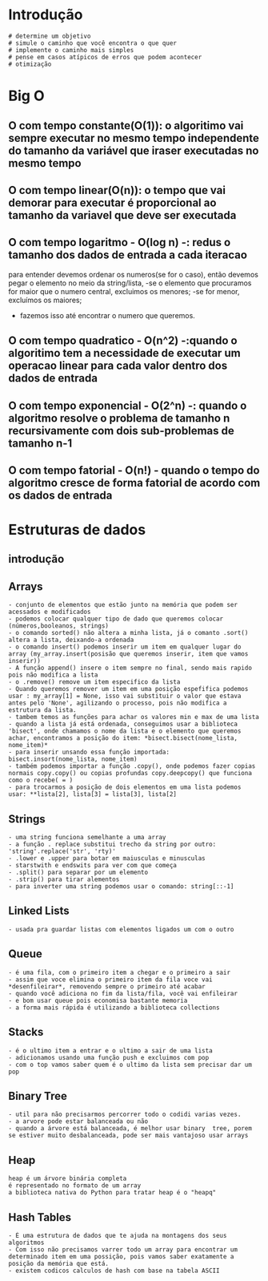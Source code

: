 # Introdução
    # determine um objetivo
    # simule o caminho que você encontra o que quer
    # implemente o caminho mais simples
    # pense em casos atípicos de erros que podem acontecer
    # otimização

# Big O
## O  com tempo constante(O(1)): o algoritimo vai sempre executar no mesmo tempo independente do tamanho da variável que iraser executadas no mesmo tempo
## O com tempo linear(O(n)): o tempo que vai demorar para executar é proporcional ao tamanho da variavel que deve ser executada

## O com tempo logaritmo - O(log n) -: redus o tamanho dos dados de entrada a cada iteracao
para entender devemos ordenar os numeros(se for o caso), então devemos pegar o elemento no meio da string/lista, 
-se o elemento que procuramos for maior que o numero central, excluimos os menores;
-se for menor, excluímos os maiores;
- fazemos isso até encontrar o numero que queremos.
## O com tempo quadratico - O(n^2) -:quando o algoritimo tem a necessidade de executar um operacao linear para cada valor dentro dos dados de entrada

## O com tempo exponencial - O(2^n) -: quando o algoritmo resolve o problema de tamanho n recursivamente com dois sub-problemas de tamanho n-1

## O com tempo fatorial - O(n!) -  quando o tempo do algoritmo cresce de forma fatorial de acordo com os dados de entrada

# Estruturas de dados
## introdução

## Arrays
    - conjunto de elementos que estão junto na memória que podem ser acessados e modificados
    - podemos colocar qualquer tipo de dado que queremos colocar (números,booleanos, strings)
    - o comando sorted() não altera a minha lista, já o comanto .sort() altera a lista, deixando-a ordenada
    - o comando insert() podemos inserir um item em qualquer lugar do array (my_array.insert(posisão que queremos inserir, item que vamos inserir))
    - A função append() insere o item sempre no final, sendo mais rapido pois não modifica a lista
    - o .remove() remove um item especifico da lista
    - Quando queremos remover um item em uma posição espefifica podemos usar : my_array[1] = None, isso vai substituir o valor que estava antes pelo 'None', agilizando o processo, pois não modifica a estrutura da lista.
    - tambem temos as funções para achar os valores min e max de uma lista
    - quando a lista já está ordenada, conseguimos usar a biblioteca 'bisect', onde chamamos o nome da lista e o elemento que queremos achar, encontramos a posição do item: *bisect.bisect(nome_lista, nome_item)*
    - para inserir unsando essa função importada: bisect.insort(nome_lista, nome_item)
    - também podemos importar a função .copy(), onde podemos fazer copias normais copy.copy() ou copias profundas copy.deepcopy() que funciona como o recebe( = )
    - para trocarmos a posição de dois elementos em uma lista podemos usar: **lista[2], lista[3] = lista[3], lista[2]

## Strings
    - uma string funciona semelhante a uma array
    - a função . replace substitui trecho da string por outro: 'string'.replace('str', 'rty)'
    - .lower e .upper para botar em maiusculas e minusculas
    - starstwith e endswits para ver com que começa
    - .split() para separar por um elemento
    - .strip() para tirar alementos
    - para inverter uma string podemos usar o comando: string[::-1]

## Linked Lists
    - usada pra guardar listas com elementos ligados um com o outro
    
## Queue
    - é uma fila, com o primeiro item a chegar e o primeiro a sair
    - assim que voce elimina o primeiro item da fila voce vai *desenfileirar*, removendo sempre o primeiro até acabar
    - quando você adiciona no fim da lista/fila, você vai enfileirar
    - e bom usar queue pois economisa bastante memoria
    - a forma mais rápida é utilizando a biblioteca collections


## Stacks
    - é o ultimo item a entrar e o ultimo a sair de uma lista
    - adicionamos usando uma função push e excluimos com pop
    - com o top vamos saber quem é o ultimo da lista sem precisar dar um pop

## Binary Tree
    - util para não precisarmos percorrer todo o codidi varias vezes.
    - a arvore pode estar balanceada ou não
    - quando a árvore está balanceada, é melhor usar binary  tree, porem se estiver muito desbalanceada, pode ser mais vantajoso usar arrays

## Heap
    heap é um árvore binária completa
    é representado no formato de um array
    a biblioteca nativa do Python para tratar heap é o "heapq"
    

## Hash Tables
    - É uma estrutura de dados que te ajuda na montagens dos seus algoritmos
    - Com isso não precisamos varrer todo um array para encontrar um determinado item em uma possição, pois vamos saber exatamente a posição da memória que está.
    - existem codicos calculos de hash com base na tabela ASCII
     
